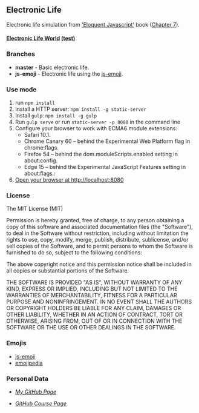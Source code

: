 ## Electronic Life

Electronic life simulation from ['Eloquent Javascript'](http://eloquentjavascript.net/) book ([Chapter 7](http://eloquentjavascript.net/07_elife.html)).

#### [Electronic Life World](https://ull-esit-mii-ca-1718.github.io/electronic-life-KevMCh/) [(test)](https://ull-esit-mii-ca-1718.github.io/electronic-life-KevMCh/test/)

### Branches
* **master** -  Basic electronic life.
* **js-emoji** - Electronic life using the [js-emoji](https://github.com/iamcal/js-emoji).

### Use mode

1. run `npm install`
2. Install a HTTP server: `npm install -g static-server`
2. Install `gulp`: `npm install -g gulp`
3. Run `gulp serve` or run `static-server -p 8080` in the command line
4. Configure your browser to work with ECMA6 module extensions:
    * Safari 10.1.
    * Chrome Canary 60 – behind the Experimental Web Platform flag in chrome:flags.
    * Firefox 54 – behind the dom.moduleScripts.enabled setting in about:config.
    * Edge 15 – behind the Experimental JavaScript Features setting in about:flags.:
5. [Open your browser at http://localhost:8080](http://localhost:8080)

### License

The MIT License (MIT)

Permission is hereby granted, free of charge, to any person obtaining a copy
of this software and associated documentation files (the "Software"), to deal
in the Software without restriction, including without limitation the rights
to use, copy, modify, merge, publish, distribute, sublicense, and/or sell
copies of the Software, and to permit persons to whom the Software is
furnished to do so, subject to the following conditions:

The above copyright notice and this permission notice shall be included in
all copies or substantial portions of the Software.

THE SOFTWARE IS PROVIDED "AS IS", WITHOUT WARRANTY OF ANY KIND, EXPRESS OR
IMPLIED, INCLUDING BUT NOT LIMITED TO THE WARRANTIES OF MERCHANTABILITY,
FITNESS FOR A PARTICULAR PURPOSE AND NONINFRINGEMENT. IN NO EVENT SHALL THE
AUTHORS OR COPYRIGHT HOLDERS BE LIABLE FOR ANY CLAIM, DAMAGES OR OTHER
LIABILITY, WHETHER IN AN ACTION OF CONTRACT, TORT OR OTHERWISE, ARISING FROM,
OUT OF OR IN CONNECTION WITH THE SOFTWARE OR THE USE OR OTHER DEALINGS IN
THE SOFTWARE.

### Emojis

* [js-emoji](https://github.com/iamcal/js-emoji)
* [emojipedia](https://emojipedia.org)


### Personal Data
* *[My GitHub Page](https://kevmch.github.io/)*

* *[GitHub Course Page](https://ull-esit-mii-ca-1718.github.io/docs/index.html)*
